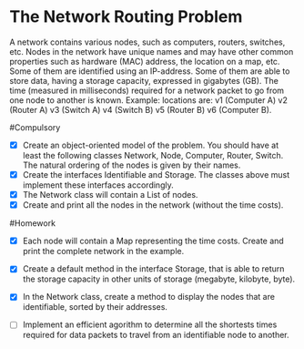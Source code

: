 # The Network Routing Problem


A network contains various nodes, such as computers, routers, switches, etc. Nodes in the network have unique names and may have other common properties such as hardware (MAC) address, the location on a map, etc.
Some of them are identified using an IP-address. Some of them are able to store data, having a storage capacity, expressed in gigabytes (GB).
The time (measured in milliseconds) required for a network packet to go from one node to another is known.
Example: locations are: v1 (Computer A) v2 (Router A) v3 (Switch A) v4 (Switch B) v5 (Router B) v6 (Computer B).


#Compulsory 

- [x] Create an object-oriented model of the problem. You should have at least the following classes Network, Node, Computer, Router, Switch. The natural ordering of the nodes is given by their names.
- [x] Create the interfaces Identifiable and Storage. The classes above must implement these interfaces accordingly.
- [x] The Network class will contain a List of nodes.
- [x] Create and print all the nodes in the network (without the time costs).

#Homework 

- [x] Each node will contain a Map representing the time costs. Create and print the complete network in the example.
- [x] Create a default method in the interface Storage, that is able to return the storage capacity in other units of storage (megabyte, kilobyte, byte).
- [x] In the Network class, create a method to display the nodes that are identifiable, sorted by their addresses.
- [ ] Implement an efficient agorithm to determine all the shortests times required for data packets to travel from an identifiable node to another.
      